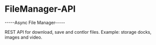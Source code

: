 # FileManager-API
-----Async File Manager-----

REST API for  download, save and contlor files. Example: storage docks, images and video.
